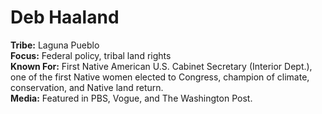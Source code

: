 # Deb Haaland
**Tribe:** Laguna Pueblo  
**Focus:** Federal policy, tribal land rights  
**Known For:** First Native American U.S. Cabinet Secretary (Interior Dept.), one of the first Native women elected to Congress, champion of climate, conservation, and Native land return.  
**Media:** Featured in PBS, Vogue, and The Washington Post.